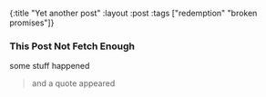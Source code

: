 {:title "Yet another post"
 :layout :post
 :tags  ["redemption" "broken promises"]}

### This Post Not Fetch Enough

some stuff happened

>and a quote appeared
